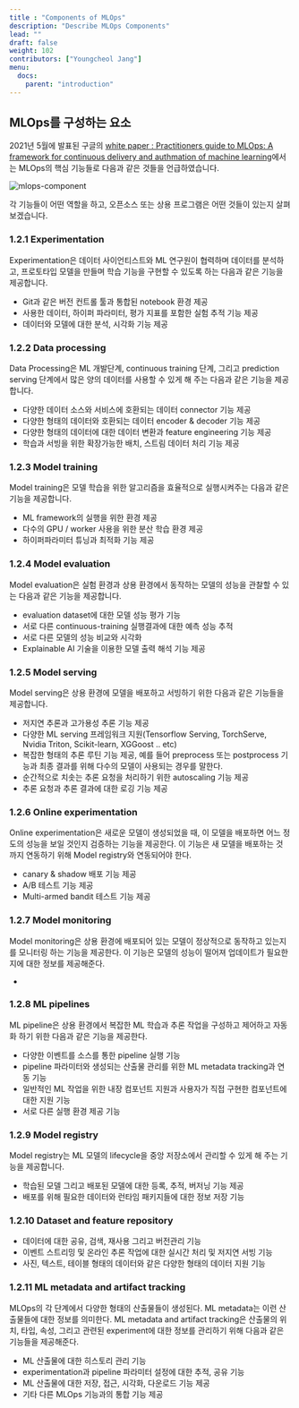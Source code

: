 ```yaml
---
title : "Components of MLOps"
description: "Describe MLOps Components"
lead: ""
draft: false
weight: 102
contributors: ["Youngcheol Jang"]
menu:
  docs:
    parent: "introduction"
---
```


## MLOps를 구성하는 요소

 2021년 5월에 발표된 구글의 [white paper : Practitioners guide to MLOps: A framework for continuous delivery and authmation of machine learning](https://services.google.com/fh/files/misc/practitioners_guide_to_mlops_whitepaper.pdf)에서는 MLOps의 핵심 기능들로 다음과 같은 것들을 언급하였습니다.

<img src="/images/docs/introduction/mlops-component.png" title="mlops-component"/>

 각 기능들이 어떤 역할을 하고, 오픈소스 또는 상용 프로그램은 어떤 것들이 있는지 살펴보겠습니다.

### 1.2.1 Experimentation

 Experimentation은 데이터 사이언티스트와 ML 연구원이 협력하며 데이터를 분석하고, 프로토타입 모델을 만들며 학습 기능을 구현할 수 있도록 하는 다음과 같은 기능을 제공합니다.

- Git과 같은 버전 컨트롤 툴과 통합된 notebook 환경 제공
- 사용한 데이터, 하이퍼 파라미터, 평가 지표를 포함한 실험 추적 기능 제공
- 데이터와 모델에 대한 분석, 시각화 기능 제공

### 1.2.2 Data processing

 Data Processing은 ML 개발단계, continuous training 단계, 그리고 prediction serving 단계에서 많은 양의 데이터를 사용할 수 있게 해 주는 다음과 같은 기능을 제공합니다.

- 다양한 데이터 소스와 서비스에 호환되는 데이터 connector 기능 제공
- 다양한 형태의 데이터와 호환되는 데이터 encoder & decoder 기능 제공
- 다양한 형태의 데이터에 대한 데이터 변환과 feature engineering 기능 제공
- 학습과 서빙을 위한 확장가능한 배치, 스트림 데이터 처리 기능 제공

### 1.2.3 Model training

 Model training은 모델 학습을 위한 알고리즘을 효율적으로 실행시켜주는 다음과 같은 기능을 제공합니다. 

- ML framework의 실행을 위한 환경 제공
- 다수의 GPU / worker 사용을 위한 분산 학습 환경 제공
- 하이퍼파라미터 튜닝과 최적화 기능 제공

### 1.2.4 Model evaluation

 Model evaluation은 실험 환경과 상용 환경에서 동작하는 모델의 성능을 관찰할 수 있는 다음과 같은 기능을 제공합니다.

- evaluation dataset에 대한 모델 성능 평가 기능
- 서로 다른 continuous-training 실행결과에 대한 예측 성능 추적
- 서로 다른 모델의 성능 비교와 시각화
- Explainable AI 기술을 이용한 모델 출력 해석 기능 제공

### 1.2.5 Model serving

 Model serving은 상용 환경에 모델을 배포하고 서빙하기 위한 다음과 같은 기능들을 제공합니다.

- 저지연 추론과 고가용성 추론 기능 제공
- 다양한 ML serving 프레임워크 지원(Tensorflow Serving, TorchServe, Nvidia Triton, Scikit-learn, XGGoost .. etc)
- 복잡한 형태의 추론 루틴 기능 제공, 예를 들어 preprocess 또는 postprocess 기능과 최종 결과를 위해 다수의 모델이 사용되는 경우를 말한다.
- 순간적으로 치솟는 추론 요청을 처리하기 위한 autoscaling 기능 제공
- 추론 요청과 추론 결과에 대한 로깅 기능 제공

### 1.2.6 Online experimentation

 Online experimentation은 새로운 모델이 생성되었을 때, 이 모델을 배포하면 어느 정도의 성능을 보일 것인지 검증하는 기능을 제공한다. 이 기능은 새 모델을 배포하는 것 까지 연동하기 위해 Model registry와 연동되어야 한다.

- canary & shadow 배포 기능 제공
- A/B 테스트 기능 제공
- Multi-armed bandit 테스트 기능 제공

### 1.2.7 Model monitoring

 Model monitoring은 상용 환경에 배포되어 있는 모델이 정상적으로 동작하고 있는지를 모니터링 하는 기능을 제공한다. 이 기능은 모델의 성능이 떨어져 업데이트가 필요한지에 대한 정보를 제공해준다.

- 

### 1.2.8 ML pipelines

 ML pipeline은 상용 환경에서 복잡한 ML 학습과 추론 작업을 구성하고 제어하고 자동화 하기 위한 다음과 같은 기능을 제공한다.

- 다양한 이벤트를 소스를 통한 pipeline 실행 기능
- pipeline 파라미터와 생성되는 산출물 관리를 위한 ML metadata tracking과 연동 기능
- 일반적인 ML 작업을 위한 내장 컴포넌트 지원과 사용자가 직접 구현한 컴포넌트에 대한 지원 기능
- 서로 다른 실행 환경 제공 기능

### 1.2.9 Model registry

 Model registry는 ML 모델의 lifecycle을 중앙 저장소에서 관리할 수 있게 해 주는 기능을 제공합니다.

- 학습된 모델 그리고 배포된 모델에 대한 등록, 추적, 버저닝 기능 제공
- 배포를 위해 필요한 데이터와 런타임 패키지들에 대한 정보 저장 기능

### 1.2.10 Dataset and feature repository

- 데이터에 대한 공유, 검색, 재사용 그리고 버전관리 기능
- 이벤트 스트리밍 및 온라인 추론 작업에 대한 실시간 처리 및 저지연 서빙 기능
- 사진, 텍스트, 테이블 형태의 데이터와 같은 다양한 형태의 데이터 지원 기능

### 1.2.11 ML metadata and artifact tracking

 MLOps의 각 단계에서 다양한 형태의 산출물들이 생성된다. ML metadata는 이런 산출물들에 대한 정보를 의미한다. ML metadata and artifact tracking은 산출물의  위치, 타입, 속성, 그리고 관련된 experiment에 대한 정보를 관리하기 위해 다음과 같은 기능들을 제공해준다.

- ML 산출물에 대한 히스토리 관리 기능
- experimentation과 pipeline 파라미터 설정에 대한 추적, 공유 기능
- ML 산출물에 대한 저장, 접근, 시각화, 다운로드 기능 제공
- 기타 다른 MLOps 기능과의 통합 기능 제공